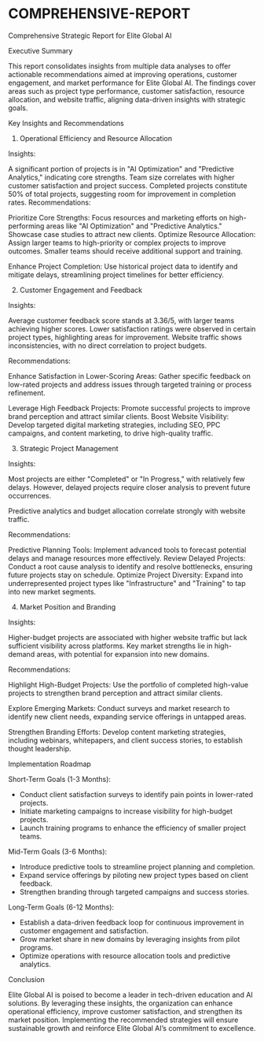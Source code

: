 # COMPREHENSIVE-REPORT

Comprehensive Strategic Report for Elite Global AI

Executive Summary

This report consolidates insights from multiple data analyses to offer actionable recommendations aimed at improving operations, customer engagement, and market performance for Elite Global AI. The findings cover areas such as project type performance, customer satisfaction, resource allocation, and website traffic, aligning data-driven insights with strategic goals.

Key Insights and Recommendations

1. Operational Efficiency and Resource Allocation

Insights:

A significant portion of projects is in "AI Optimization" and "Predictive Analytics," indicating core strengths.
Team size correlates with higher customer satisfaction and project success.
Completed projects constitute 50% of total projects, suggesting room for improvement in completion rates.
Recommendations:

Prioritize Core Strengths: Focus resources and marketing efforts on high-performing areas like "AI Optimization" and "Predictive Analytics." Showcase case studies to attract new clients.
Optimize Resource Allocation: Assign larger teams to high-priority or complex projects to improve outcomes. Smaller teams should receive additional support and training.

Enhance Project Completion: Use historical project data to identify and mitigate delays, streamlining project timelines for better efficiency.

2. Customer Engagement and Feedback

Insights:

Average customer feedback score stands at 3.36/5, with larger teams achieving higher scores.
Lower satisfaction ratings were observed in certain project types, highlighting areas for improvement.
Website traffic shows inconsistencies, with no direct correlation to project budgets.

Recommendations:

Enhance Satisfaction in Lower-Scoring Areas: Gather specific feedback on low-rated projects and address issues through targeted training or process refinement.

Leverage High Feedback Projects: Promote successful projects to improve brand perception and attract similar clients.
Boost Website Visibility: Develop targeted digital marketing strategies, including SEO, PPC campaigns, and content marketing, to drive high-quality traffic.

3. Strategic Project Management

Insights:

Most projects are either "Completed" or "In Progress," with relatively few delays. However, delayed projects require closer analysis to prevent future occurrences.

Predictive analytics and budget allocation correlate strongly with website traffic.

Recommendations:

Predictive Planning Tools: Implement advanced tools to forecast potential delays and manage resources more effectively.
Review Delayed Projects: Conduct a root cause analysis to identify and resolve bottlenecks, ensuring future projects stay on schedule.
Optimize Project Diversity: Expand into underrepresented project types like "Infrastructure" and "Training" to tap into new market segments.

4. Market Position and Branding

Insights:

Higher-budget projects are associated with higher website traffic but lack sufficient visibility across platforms.
Key market strengths lie in high-demand areas, with potential for expansion into new domains.

Recommendations:

Highlight High-Budget Projects: Use the portfolio of completed high-value projects to strengthen brand perception and attract similar clients.

Explore Emerging Markets: Conduct surveys and market research to identify new client needs, expanding service offerings in untapped areas.

Strengthen Branding Efforts: Develop content marketing strategies, including webinars, whitepapers, and client success stories, to establish thought leadership.

Implementation Roadmap

Short-Term Goals (1-3 Months):
- Conduct client satisfaction surveys to identify pain points in lower-rated projects.
- Initiate marketing campaigns to increase visibility for high-budget projects.
- Launch training programs to enhance the efficiency of smaller project teams.

Mid-Term Goals (3-6 Months):
- Introduce predictive tools to streamline project planning and completion.
- Expand service offerings by piloting new project types based on client feedback.
- Strengthen branding through targeted campaigns and success stories.

Long-Term Goals (6-12 Months):
- Establish a data-driven feedback loop for continuous improvement in customer engagement and satisfaction.
- Grow market share in new domains by leveraging insights from pilot programs.
- Optimize operations with resource allocation tools and predictive analytics.

Conclusion

Elite Global AI is poised to become a leader in tech-driven education and AI solutions. By leveraging these insights, the organization can enhance operational efficiency, improve customer satisfaction, and strengthen its market position. Implementing the recommended strategies will ensure sustainable growth and reinforce Elite Global AI’s commitment to excellence.
